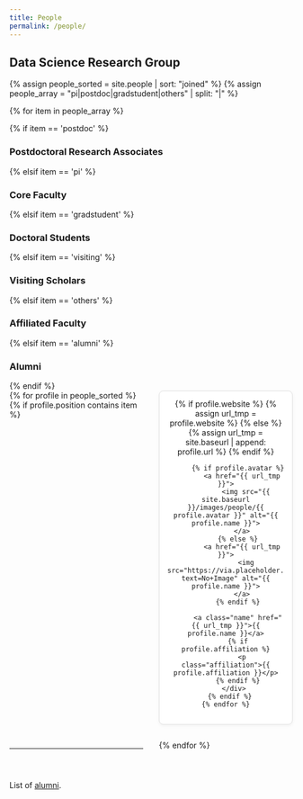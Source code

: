 ```yaml
---
title: People
permalink: /people/
---
```


<h2>Data Science Research Group</h2>

{% assign people_sorted = site.people | sort: "joined" %}
{% assign people_array = "pi|postdoc|gradstudent|others" | split: "|" %}

{% for item in people_array %}

  <div class="pos_header">
    {% if item == 'postdoc' %}
      <h3>Postdoctoral Research Associates</h3>
    {% elsif item == 'pi' %}
      <h3>Core Faculty</h3>
    {% elsif item == 'gradstudent' %}
      <h3>Doctoral Students</h3>
    {% elsif item == 'visiting' %}
      <h3>Visiting Scholars</h3>
    {% elsif item == 'others' %}
      <h3>Affiliated Faculty</h3>
    {% elsif item == 'alumni' %}
      <h3>Alumni</h3>
    {% endif %}
  </div>

  <div class="people-grid">
    {% for profile in people_sorted %}
      {% if profile.position contains item %}
        <div class="person-card">
          {% if profile.website %}
            {% assign url_tmp = profile.website %}
          {% else %}
            {% assign url_tmp = site.baseurl | append: profile.url %}
          {% endif %}

          {% if profile.avatar %}
            <a href="{{ url_tmp }}">
              <img src="{{ site.baseurl }}/images/people/{{ profile.avatar }}" alt="{{ profile.name }}">
            </a>
          {% else %}
            <a href="{{ url_tmp }}">
              <img src="https://via.placeholder.com/200x230?text=No+Image" alt="{{ profile.name }}">
            </a>
          {% endif %}

          <a class="name" href="{{ url_tmp }}">{{ profile.name }}</a>
          {% if profile.affiliation %}
            <p class="affiliation">{{ profile.affiliation }}</p>
          {% endif %}
        </div>
      {% endif %}
    {% endfor %}
  </div>
  <hr>
{% endfor %}

<p>List of <a href="/people/alumni">alumni</a>.</p>

<style>
.people-grid {
  display: grid;
  grid-template-columns: repeat(auto-fill, minmax(220px, 1fr));
  gap: 2em;
  margin-bottom: 3em;
}

.person-card {
  background: #fff;
  border: 1px solid #e0e0e0;
  padding: 1em;
  border-radius: 8px;
  text-align: center;
  box-shadow: 0 2px 6px rgba(0,0,0,0.05);
}

.person-card img {
  width: 200px;
  height: 230px;
  object-fit: cover;
  border-radius: 4px;
  margin-bottom: 0.5em;
}

.person-card .name {
  display: block;
  font-weight: bold;
  margin: 0.5em 0 0.2em;
  font-size: 1.1em;
  color: #005ea5;
  text-decoration: none;
}

.person-card .affiliation {
  font-size: 0.9em;
  color: #666;
}
</style>
